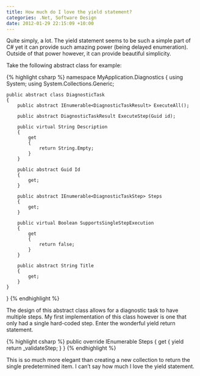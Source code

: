 ```yaml
---
title: How much do I love the yield statement?
categories: .Net, Software Design
date: 2012-01-29 22:15:09 +10:00
---
```


Quite simply, a lot. The yield statement seems to be such a simple part of C# yet it can provide such amazing power (being delayed enumeration). Outside of that power however, it can provide beautiful simplicity.

Take the following abstract class for example:

<!--more-->

{% highlight csharp %}
namespace MyApplication.Diagnostics
{
    using System;
    using System.Collections.Generic;
    
    public abstract class DiagnosticTask
    {
        public abstract IEnumerable<DiagnosticTaskResult> ExecuteAll();
    
        public abstract DiagnosticTaskResult ExecuteStep(Guid id);
    
        public virtual String Description
        {
            get
            {
                return String.Empty;
            }
        }
    
        public abstract Guid Id
        {
            get;
        }
    
        public abstract IEnumerable<DiagnosticTaskStep> Steps
        {
            get;
        }
    
        public virtual Boolean SupportsSingleStepExecution
        {
            get
            {
                return false;
            }
        }
    
        public abstract String Title
        {
            get;
        }
    }
}
{% endhighlight %}

The design of this abstract class allows for a diagnostic task to have multiple steps. My first implementation of this class however is one that only had a single hard-coded step. Enter the wonderful yield return statement.

{% highlight csharp %}
public override IEnumerable<DiagnosticTaskStep> Steps
{
    get
    {
        yield return _validateStep;
    }
}
{% endhighlight %}

This is so much more elegant than creating a new collection to return the single predetermined item. I can’t say how much I love the yield statement.


